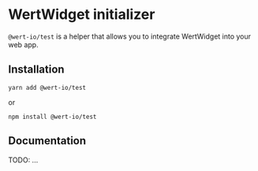 # WertWidget initializer

`@wert-io/test` is a helper that allows you to integrate WertWidget into your web app.

## Installation

```
yarn add @wert-io/test
```

or

```
npm install @wert-io/test
```

## Documentation

TODO: ...
